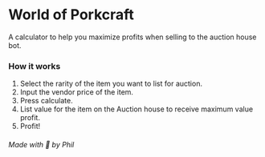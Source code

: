 # World of Porkcraft
A calculator to help you maximize profits when selling to the auction house bot. 

### How it works
1. Select the rarity of the item you want to list for auction.
2. Input the vendor price of the item.
3. Press calculate.
4. List value for the item on the Auction house to receive maximum value profit.
5. Profit!


###### Made with 🤍 by Phil
